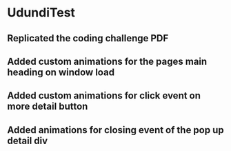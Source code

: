 # UdundiTest

## Replicated the coding challenge PDF

## Added custom animations for the pages main heading on window load

## Added custom animations for click event on more detail button

## Added animations for closing event of the pop up detail div
